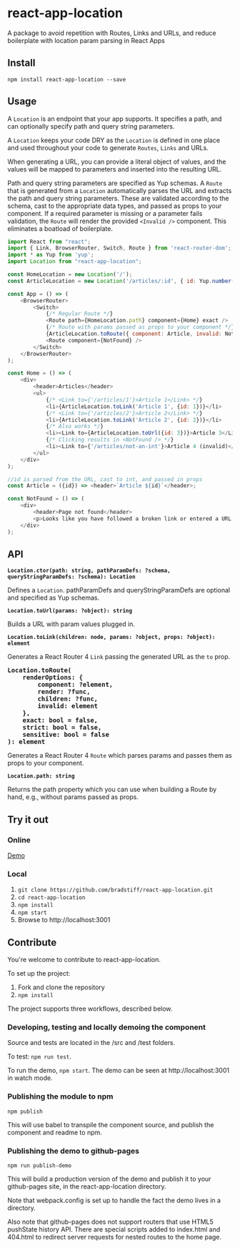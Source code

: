 # react-app-location
A package to avoid repetition with Routes, Links and URLs, and reduce boilerplate with location param parsing in React Apps
## Install

`npm install react-app-location --save`

## Usage

A `Location` is an endpoint that your app supports.  It specifies a path, and can optionally specify path and query string parameters. 

A `Location` keeps your code DRY as the `Location` is defined in one place and used throughout your code to generate `Routes`, `Links` and URLs. 

When generating a URL, you can provide a literal object of values, and the values will be mapped to parameters and inserted into the resulting URL.

Path and query string parameters are specified as Yup schemas. A `Route` that is generated from a `Location` automatically parses the URL and extracts 
the path and query string parameters. These are validated according to the schema, cast to the appropriate data types, and passed as props to your 
component.  If a required parameter is missing or a parameter fails validation, the `Route` will render the provided `<Invalid />` component. 
This eliminates a boatload of boilerplate.

```javascript
import React from "react";
import { Link, BrowserRouter, Switch, Route } from 'react-router-dom';
import * as Yup from 'yup';
import Location from "react-app-location";

const HomeLocation = new Location('/');
const ArticleLocation = new Location('/articles/:id', { id: Yup.number().integer().positive().required() });

const App = () => (
    <BrowserRouter>
        <Switch>
            {/* Regular Route */}
            <Route path={HomeLocation.path} component={Home} exact />
            {/* Route with params passed as props to your component */}
            {ArticleLocation.toRoute({ component: Article, invalid: NotFound }, true)}
            <Route component={NotFound} />
        </Switch>
    </BrowserRouter>
);

const Home = () => (
    <div>
        <header>Articles</header>
        <ul>
            {/* <Link to={'/articles/1'}>Article 1</Link> */}
            <li>{ArticleLocation.toLink('Article 1', {id: 1})}</li>
            {/* <Link to={'/articles/2'}>Article 2</Link> */} 
            <li>{ArticleLocation.toLink('Article 2', {id: 2})}</li> 
            {/* Also works */}
            <li><Link to={ArticleLocation.toUrl({id: 3})}>Article 3</Link></li>  
            {/* Clicking results in <NotFound /> */}
            <li><Link to={'/articles/not-an-int'}>Article 4 (invalid)</Link></li>  
        </ul>
    </div>
);

//id is parsed from the URL, cast to int, and passed in props
const Article = ({id}) => <header>`Article ${id}`</header>;

const NotFound = () => (
    <div>
        <header>Page not found</header>
        <p>Looks like you have followed a broken link or entered a URL that does not exist on this site.</p>
    </div>
);
```

## API

**`Location.ctor(path: string, pathParamDefs: ?schema, queryStringParamDefs: ?schema): Location`**

Defines a `Location`. pathParamDefs and queryStringParamDefs are optional and specified as Yup schemas.

**`Location.toUrl(params: ?object): string`**

Builds a URL with param values plugged in.

**`Location.toLink(children: node, params: ?object, props: ?object): element`**

Generates a React Router 4 `Link` passing the generated URL as the `to` prop.

<pre><strong>Location.toRoute(
	renderOptions: {
		component: ?element, 
		render: ?func, 
		children: ?func, 
		invalid: element
	}, 
	exact: bool = false, 
	strict: bool = false, 
	sensitive: bool = false
): element</strong></pre>

Generates a React Router 4 `Route` which parses params and passes them as props to your component. 

**`Location.path: string`**

Returns the path property which you can use when building a Route by hand, e.g., without params passed as props.

## Try it out

### Online

[Demo](https://bradstiff.github.io/react-app-location/)

### Local

1. `git clone https://github.com/bradstiff/react-app-location.git`
2. `cd react-app-location`
3. `npm install`
4. `npm start`
5. Browse to http://localhost:3001

## Contribute

You're welcome to contribute to react-app-location.

To set up the project:

1.  Fork and clone the repository
2.  `npm install`

The project supports three workflows, described below.

### Developing, testing and locally demoing the component

Source and tests are located in the /src and /test folders.  

To test: `npm run test`.

To run the demo, `npm start`.  The demo can be seen at http://localhost:3001 in watch mode.

### Publishing the module to npm

`npm publish`

This will use babel to transpile the component source, and publish the component and readme to npm.

### Publishing the demo to github-pages

`npm run publish-demo`

This will build a production version of the demo and publish it to your github-pages site, in the react-app-location directory. 

Note that webpack.config is set up to handle the fact the demo lives in a directory.

Also note that github-pages does not support routers that use HTML5 pushState history API.  There are special scripts added to index.html and 404.html to redirect server requests for nested routes to the home page.